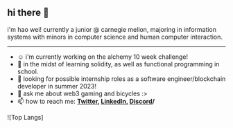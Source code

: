 ## hi there 👋

i'm hao wei! currently a junior @ carnegie mellon, majoring in information systems with minors in computer science and human computer interaction.

---

- ☺️ i'm currently working on the alchemy 10 week challenge! 
- 🌱 in the midst of learning solidity, as well as functional programming in school. 
- 👯 looking for possible internship roles as a software engineer/blockchain developer in summer 2023!
- 💬 ask me about web3 gaming and bicycles :>
- 📫 how to reach me:
  **[Twitter](https://twitter.com/blackswan8435), [LinkedIn](https://www.linkedin.com/in/fuhaowei/),  [Discord](blackswan#0044)/**

![Top Langs]

